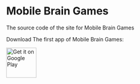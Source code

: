 # Mobile Brain Games
The source code of the site for Mobile Brain Games 

 Download The first app of Mobile Brain Games:

<a href="https://play.google.com/store/apps/details?id=thelouras.pattern.game">
    <img src="https://raw.githubusercontent.com/lucasnlm/antimine-android/master/.github/google_play.png" alt="Get it on Google Play" height="80"/>
</a>

